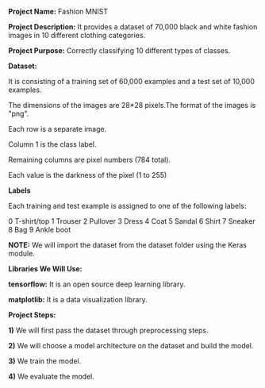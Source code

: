 **Project Name:** Fashion MNIST

**Project Description:** It provides a dataset of 70,000 black and white fashion images in 10 different clothing categories.

**Project Purpose:** Correctly classifying 10 different types of classes.

**Dataset:**

It is consisting of a training set of 60,000 examples and a test set of 10,000 examples.

The dimensions of the images are 28*28 pixels.The format of the images is "png".

Each row is a separate image.

Column 1 is the class label.

Remaining columns are pixel numbers (784 total).

Each value is the darkness of the pixel (1 to 255)

**Labels**

Each training and test example is assigned to one of the following labels:

0 T-shirt/top
1 Trouser
2 Pullover
3 Dress
4 Coat
5 Sandal
6 Shirt
7 Sneaker
8 Bag
9 Ankle boot

**NOTE:** We will import the dataset from the dataset folder using the Keras module.

**Libraries We Will Use:**

**tensorflow:** It is an open source deep learning library.

**matplotlib:** It is a data visualization library.

**Project Steps:**

**1)** We will first pass the dataset through preprocessing steps.

**2)** We will choose a model architecture on the dataset and build the model.

**3)** We train the model.

**4)** We evaluate the model.

